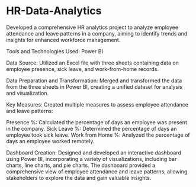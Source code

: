 # HR-Data-Analytics
Developed a comprehensive HR analytics project to analyze employee attendance and leave patterns in a company, aiming to identify trends and insights for enhanced workforce management.

Tools and Technologies Used: Power BI

Data Source:
Utilized an Excel file with three sheets containing data on employee presence, sick leave, and work-from-home records.

Data Preparation and Transformation:
Merged and transformed the data from the three sheets in Power BI, creating a unified dataset for analysis and visualization.

Key Measures:
Created multiple measures to assess employee attendance and leave patterns:

Presence %: Calculated the percentage of days an employee was present in the company.
Sick Leave %: Determined the percentage of days an employee took sick leave.
Work from Home %: Analyzed the percentage of days an employee worked remotely.

Dashboard Creation:
Designed and developed an interactive dashboard using Power BI, incorporating a variety of visualizations, including bar charts, line charts, and pie charts. The dashboard provided a comprehensive view of employee attendance and leave patterns, allowing stakeholders to explore the data and gain valuable insights.
